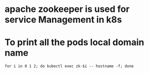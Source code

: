 # apache zookeeper is used for service Management in k8s

# To print all the pods local domain name
`for i in 0 1 2; do kubectl exec zk-$i -- hostname -f; done`
